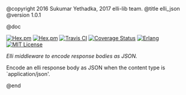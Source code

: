 @copyright 2016 Sukumar Yethadka, 2017 elli-lib team.
@title elli_json
@version 1.0.1

@doc

[![Hex.pm][hex badge]][hex link]
[![Hex.pm][hex downloads]][hex link]
[![Travis CI][travis badge]][travis builds]
[![Coverage Status][coveralls badge]][coveralls link]
[![Erlang][erlang badge]][erlang downloads]
[![MIT License][license badge]][LICENSE]


*Elli middleware to encode response bodies as JSON.*

Encode an elli response body as JSON when the content type is `application/json'.


<!-- Named links /-->

[travis badge]: https://travis-ci.org/elli-lib/elli_json.svg?branch=develop
[travis builds]: https://travis-ci.org/elli-lib/elli_json?branch=develop
[hex badge]: https://img.shields.io/hexpm/v/elli_json.svg?maxAge=2592000?style=plastic
[hex link]: https://hex.pm/packages/elli_json
[hex downloads]: https://img.shields.io/hexpm/dt/elli_json.svg?maxAge=2592000
[coveralls badge]: https://coveralls.io/repos/github/elli-lib/elli_json/badge.svg?branch=develop
[coveralls link]: https://coveralls.io/github/elli-lib/elli_json?branch=develop
[erlang badge]: https://img.shields.io/badge/erlang-%E2%89%A518.0-red.svg
[erlang downloads]: http://www.erlang.org/downloads
[license badge]: https://img.shields.io/badge/license-MIT-blue.svg
[LICENSE]: https://github.com/elli-lib/elli_json/blob/develop/LICENSE

@end
